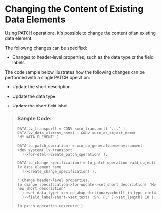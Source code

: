 <!-- loiob73e8533b3484a078ae4d3291e4f2afd -->

# Changing the Content of Existing Data Elements

Using PATCH operations, it's possible to change the content of an existing data element.

The following changes can be specified:

-   Changes to header-level properties, such as the data type or the field labels


The code sample below illustrates how the following changes can be performed with a single PATCH operation:

-   Update the short description

-   Update the data type

-   Update the short field label


> ### Sample Code:  
> ```abap
> DATA(lv_transport) = CONV sxco_transport( '...' ).
> DATA(lv_data_element_name) = CONV sxco_ad_object_name( 'MY_DATA_ELEMENT' ).
>  
> DATA(lo_patch_operation) = xco_cp_generation=>environment->dev_system( lv_transport
>   )->for-dtel->create_patch_operation( ).
>  
> DATA(lo_change_specification) = lo_patch_operation->add_object( lv_data_element_name
>   )->create_change_specification( ).
>  
> " Change header-level properties.
> lo_change_specification->for-update->set_short_description( 'My new short description'
>   )->set_data_type( xco_cp_abap_dictionary=>built_in_type->int4
>   )->field_label-short->set_text( 'Sh. FL' )->set_length( 10 ).
>  
> lo_patch_operation->execute( ).
> ```

